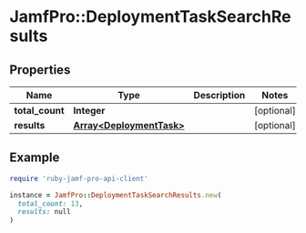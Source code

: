 # JamfPro::DeploymentTaskSearchResults

## Properties

| Name | Type | Description | Notes |
| ---- | ---- | ----------- | ----- |
| **total_count** | **Integer** |  | [optional] |
| **results** | [**Array&lt;DeploymentTask&gt;**](DeploymentTask.md) |  | [optional] |

## Example

```ruby
require 'ruby-jamf-pro-api-client'

instance = JamfPro::DeploymentTaskSearchResults.new(
  total_count: 13,
  results: null
)
```

